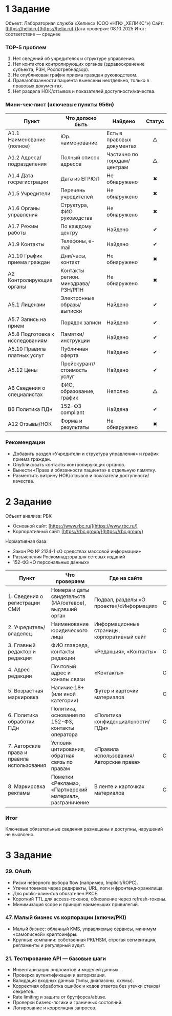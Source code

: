 # 1 Задание
Объект: Лабораторная служба «Хеликс» (ООО «НПФ „ХЕЛИКС“»)
Сайт: [https://helix.ru](https://helix.ru)
Дата проверки: 08.10.2025
Итог: соответствие — среднее

### TOP-5 проблем

1. Нет сведений об учредителях и структуре управления.
2. Нет контактов контролирующих органов (здравоохранение субъекта, РЗН, Роспотребнадзор).
3. Не опубликован график приема граждан руководством.
4. Права/обязанности пациента вынесены неотдельно, только в правовых документах.
5. Нет раздела НОК/отзывов и показателей доступности/качества.

### Мини-чек-лист (ключевые пункты 956н)

| Пункт                           | Что должно быть                    | Найдено                     | Статус |
| ------------------------------- | ---------------------------------- | --------------------------- | :----: |
| A1.1 Наименование (полное)      | Юр. наименование                   | Есть в правовых документах  |    △   |
| A1.2 Адреса/подразделения       | Полный список адресов              | Частично по городам/центрам |    △   |
| A1.4 Дата госрегистрации        | Дата из ЕГРЮЛ                      | Не обнаружено               |    ✖   |
| A1.5 Учредители                 | Перечень учредителей               | Не обнаружено               |    ✖   |
| A1.6 Органы управления          | Структура, ФИО руководства         | Не обнаружено               |    ✖   |
| A1.7 Режим работы               | По каждому центру                  | Найдено                     |    ✔   |
| A1.9 Контакты                   | Телефоны, e-mail                   | Найдено                     |    ✔   |
| A1.10 График приема граждан     | Дни/часы, контакт                  | Не обнаружено               |    ✖   |
| A2 Контролирующие органы        | Контакты регион. минздрава/РЗН/РПН | Не обнаружено               |    ✖   |
| A5.1 Лицензии                   | Электронные образы/выписки         | Найдено                     |    ✔   |
| A5.7 Запись на прием            | Порядок записи                     | Найдено                     |    ✔   |
| A5.8 Подготовка к исследованиям | Памятки/инструкции                 | Найдено                     |    ✔   |
| A5.10 Правила платных услуг     | Публичная оферта                   | Найдено                     |    ✔   |
| A5.12 Цены                      | Прейскурант/стоимость услуг        | Найдено                     |    ✔   |
| A6 Сведения о специалистах      | ФИО, образование, график           | Неполно                     |    △   |
| B6 Политика ПДн                 | 152-ФЗ compliant                   | Найдена                     |    ✔   |
| A12 Отзывы/НОК                  | Форма и результаты                 | Не обнаружено               |    ✖   |

### Рекомендации
* Добавить раздел «Учредители и структура управления» и график приема граждан.
* Опубликовать контакты контролирующих органов.
* Вынести «Права и обязанности пациента» в отдельную памятку.
* Разместить витрину НОК/отзывов и показатели доступности/качества.

# 2 Задание
Объект анализа: РБК

* Основной сайт: [https://www.rbc.ru/](https://www.rbc.ru/)
* Корпоративный сайт: [https://rbc.group/](https://rbc.group/)

Нормативная база:

* Закон РФ № 2124-1 «О средствах массовой информации»
* Разъяснения Роскомнадзора для сетевых изданий
* 152-ФЗ «О персональных данных»

| Пункт                                      | Что проверяем                                            | Где на сайте                                | Статус        |
| ------------------------------------------ | -------------------------------------------------------- | ------------------------------------------- | ------------- |
| 1. Сведения о регистрации СМИ              | Номера и даты свидетельств (ИА/сетевое), выдавший орган  | Подвал, разделы «О проекте»/«Информация»    | Соответствует |
| 2. Учредитель/владелец                     | Наименование юридического лица                           | Информационные страницы, корпоративный сайт | Соответствует |
| 3. Главный редактор и редакция             | ФИО главреда, контакты редакции                          | «Редакция», «Контакты»                      | Соответствует |
| 4. Адрес редакции                          | Почтовый адрес и каналы связи                            | «Контакты»                                  | Соответствует |
| 5. Возрастная маркировка                   | Наличие 18+ (или иной категории)                         | Футер и карточки материалов                 | Соответствует |
| 6. Политика обработки ПДн                  | Политика, основания по 152-ФЗ, контакты оператора        | «Политика конфиденциальности/ПДн»           | Соответствует |
| 7. Авторские права и правила использования | Условия цитирования, обратная связь по правам            | «Правила использования/Авторские права»     | Соответствует |
| 8. Маркировка рекламы                      | Пометки «Реклама», «Партнерский материал», разграничение | В ленте и карточках материалов              | Соответствует |


### Итог

Ключевые обязательные сведения размещены и доступны, нарушений не выявлено.

# 3 Задание

### 29. OAuth

* Риски неверного выбора flow (например, Implicit/ROPC).
* Утечки токенов через редиректы, URL, логи и фронтенд-хранилища.
* Для public-клиентов обязателен PKCE.
* Короткий TTL для access-токенов, обновление через refresh-токены.
* Минимизация scope и принцип наименьших привилегий.

### 47. Малый бизнес vs корпорации (ключи/PKI)

* Малый бизнес: облачный KMS, управляемые сервисы, минимум «самописной» криптоинфры.
* Крупные компании: собственная PKI/HSM, строгая сегментация, регламенты и регулярный аудит.

### 21. Тестирование API — базовые шаги

* Инвентаризация эндпоинтов и моделей данных.
* Проверка аутентификации и авторизации.
* Валидация входных данных (типы, диапазоны, схемы).
* Корректная обработка ошибок и кодов ответов без утечки стеков/секретов.
* Rate limiting и защита от брутфорса/abuse.
* Проверки бизнес-логики и граничных состояний.
* Логирование и корреляция запросов.
